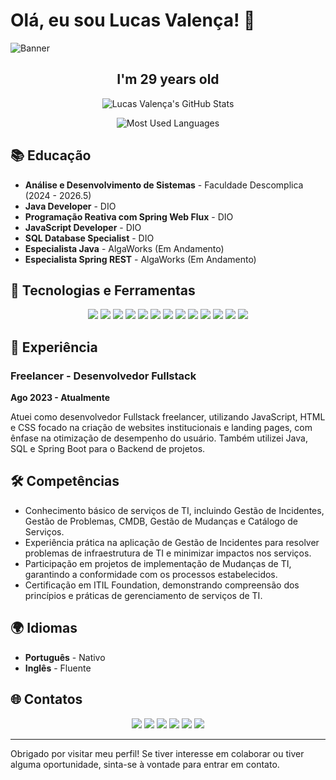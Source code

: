 # Olá, eu sou Lucas Valença! 👋

![Banner](https://miro.medium.com/v2/resize:fit:800/1*nftoTHMTibmPs4gpgvhEeQ.png)

<h2 align="center">I'm 29 years old</h2>

<p align="center">
  <img src="https://github-readme-stats.vercel.app/api?username=valencinha&show_icons=true&theme=radical" alt="Lucas Valença's GitHub Stats">
</p>

<p align="center">
  <img src="https://github-readme-stats.vercel.app/api/top-langs/?username=valencinha&layout=compact&theme=radical" alt="Most Used Languages">
</p>

## 📚 Educação

- **Análise e Desenvolvimento de Sistemas** - Faculdade Descomplica (2024 - 2026.5)
- **Java Developer** - DIO
- **Programação Reativa com Spring Web Flux** - DIO
- **JavaScript Developer** - DIO
- **SQL Database Specialist** - DIO
- **Especialista Java** - AlgaWorks (Em Andamento)
- **Especialista Spring REST** - AlgaWorks (Em Andamento)

## 🚀 Tecnologias e Ferramentas

<p align="center">
  <img src="https://img.shields.io/badge/JavaScript-F7DF1E?style=for-the-badge&logo=javascript&logoColor=black">
  <img src="https://img.shields.io/badge/HTML-E34F26?style=for-the-badge&logo=html5&logoColor=white">
  <img src="https://img.shields.io/badge/CSS-1572B6?style=for-the-badge&logo=css3&logoColor=white">
  <img src="https://img.shields.io/badge/React-61DAFB?style=for-the-badge&logo=react&logoColor=black">
  <img src="https://img.shields.io/badge/Java-007396?style=for-the-badge&logo=java&logoColor=white">
  <img src="https://img.shields.io/badge/Spring_Boot-6DB33F?style=for-the-badge&logo=spring-boot&logoColor=white">
  <img src="https://img.shields.io/badge/SQL-4479A1?style=for-the-badge&logo=postgresql&logoColor=white">
  <img src="https://img.shields.io/badge/Git-F05032?style=for-the-badge&logo=git&logoColor=white">
  <img src="https://img.shields.io/badge/GitHub-181717?style=for-the-badge&logo=github&logoColor=white">
  <img src="https://img.shields.io/badge/Microsoft_365-D83B01?style=for-the-badge&logo=microsoft-office&logoColor=white">
  <img src="https://img.shields.io/badge/PowerApps-742774?style=for-the-badge&logo=microsoft-powerapps&logoColor=white">
  <img src="https://img.shields.io/badge/Microsoft_PowerPoint-B7472A?style=for-the-badge&logo=microsoft-powerpoint&logoColor=white">
  <img src="https://img.shields.io/badge/Microsoft_Excel-217346?style=for-the-badge&logo=microsoft-excel&logoColor=white">
</p>

## 💼 Experiência

### Freelancer - Desenvolvedor Fullstack
**Ago 2023 - Atualmente**

Atuei como desenvolvedor Fullstack freelancer, utilizando JavaScript, HTML e CSS focado na criação de websites institucionais e landing pages, com ênfase na otimização de desempenho do usuário. Também utilizei Java, SQL e Spring Boot para o Backend de projetos.

## 🛠️ Competências

- Conhecimento básico de serviços de TI, incluindo Gestão de Incidentes, Gestão de Problemas, CMDB, Gestão de Mudanças e Catálogo de Serviços.
- Experiência prática na aplicação de Gestão de Incidentes para resolver problemas de infraestrutura de TI e minimizar impactos nos serviços.
- Participação em projetos de implementação de Mudanças de TI, garantindo a conformidade com os processos estabelecidos.
- Certificação em ITIL Foundation, demonstrando compreensão dos princípios e práticas de gerenciamento de serviços de TI.

## 🌍 Idiomas

- **Português** - Nativo
- **Inglês** - Fluente

## 🌐 Contatos

<p align="center">
  <a href="https://github.com/valencinha"><img src="https://img.shields.io/badge/GitHub-181717?style=for-the-badge&logo=github&logoColor=white"></a>
  <a href="https://linkedin.com/in/valencinha"><img src="https://img.shields.io/badge/LinkedIn-0A66C2?style=for-the-badge&logo=linkedin&logoColor=white"></a>
  <a href="mailto:valencalucas1@hotmail.com"><img src="https://img.shields.io/badge/Email-D14836?style=for-the-badge&logo=gmail&logoColor=white"></a>
  <a href="https://valencinha.github.io/portfolio/"><img src="https://img.shields.io/badge/Portfólio-000000?style=for-the-badge&logo=githubpages&logoColor=white"></a>
  <a href="https://instagram.com/"><img src="https://img.shields.io/badge/Instagram-E4405F?style=for-the-badge&logo=instagram&logoColor=white"></a>
  <a href="https://youtube.com/"><img src="https://img.shields.io/badge/YouTube-FF0000?style=for-the-badge&logo=youtube&logoColor=white"></a>
</p>

---

Obrigado por visitar meu perfil! Se tiver interesse em colaborar ou tiver alguma oportunidade, sinta-se à vontade para entrar em contato.
